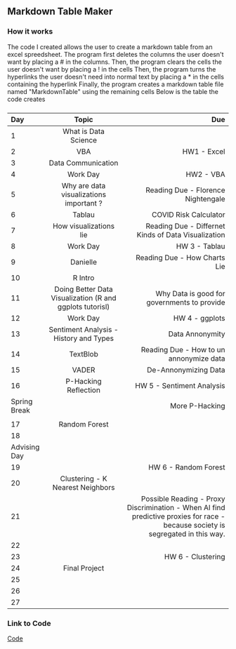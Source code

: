 ## Markdown Table Maker
### How it works
The code I created allows the user to create a markdown table from an excel spreedsheet.
The program first deletes the columns the user doesn't want by placing a # in the columns. 
Then, the program clears the cells the user doesn't want by placing a ! in the cells
Then, the program turns the hyperlinks the user doesn't need into normal text by placing a * in the cells containing the hyperlink
Finally, the program creates a markdown table file named "MarkdownTable" using the remaining cells
Below is the table the code creates
###
Day|Topic|Due
|:---- |:----:| ----:|
1|What is Data Science |
2|VBA|HW1 - Excel
3|Data Communication|
4|Work Day|HW2 - VBA
5|Why are data visualizations important ?|Reading Due - Florence Nightengale
6|Tablau|COVID Risk Calculator
7|How visualizations lie|Reading Due - Differnet Kinds of Data Visualization
8|Work Day|HW 3 - Tablau
9|Danielle|Reading Due - How Charts Lie
10|R Intro|
11| Doing Better Data Visualization (R and ggplots tutorisl)|Why Data is good for governments to provide
12|Work Day|HW 4 - ggplots
13|Sentiment Analysis - History and Types|Data Annonymity
14|TextBlob|Reading Due - How to un annonymize data
15|VADER|De-Annonymizing Data
16| P-Hacking Reflection|HW 5 - Sentiment Analysis
Spring Break||More P-Hacking
||
17|Random Forest|
18||
Advising Day||
19||HW 6 - Random Forest
20|Clustering - K Nearest Neighbors|
21||Possible Reading - Proxy Discrimination - When AI find predictive proxies for race - because society is segregated in this way. 
22||
23||HW 6 - Clustering
24|Final Project|
25||
26||
27||
### Link to Code
[Code](https://github.com/Violagameboy/AdvancedDataScience/blob/gh-pages/Markdown/Code.txt)
